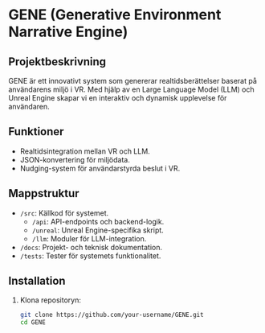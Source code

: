 # GENE (Generative Environment Narrative Engine)

## Projektbeskrivning
GENE är ett innovativt system som genererar realtidsberättelser baserat på användarens miljö i VR. Med hjälp av en Large Language Model (LLM) och Unreal Engine skapar vi en interaktiv och dynamisk upplevelse för användaren.

## Funktioner
- Realtidsintegration mellan VR och LLM.
- JSON-konvertering för miljödata.
- Nudging-system för användarstyrda beslut i VR.

## Mappstruktur
- `/src`: Källkod för systemet.
  - `/api`: API-endpoints och backend-logik.
  - `/unreal`: Unreal Engine-specifika skript.
  - `/llm`: Moduler för LLM-integration.
- `/docs`: Projekt- och teknisk dokumentation.
- `/tests`: Tester för systemets funktionalitet.

## Installation
1. Klona repositoryn:
   ```bash
   git clone https://github.com/your-username/GENE.git
   cd GENE
